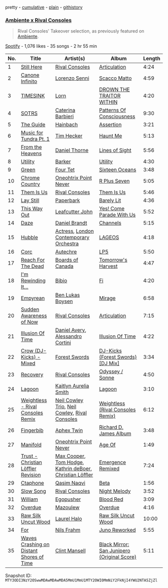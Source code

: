 pretty - [cumulative](/playlists/cumulative/37i9dQZF1DWZm3R48QXZjZ.md) - [plain](/playlists/plain/37i9dQZF1DWZm3R48QXZjZ) - [githistory](https://github.githistory.xyz/mackorone/spotify-playlist-archive/blob/main/playlists/plain/37i9dQZF1DWZm3R48QXZjZ)

### [Ambiente x Rival Consoles](https://open.spotify.com/playlist/37i9dQZF1DWZm3R48QXZjZ)

> Rival Consoles' Takeover selection, as previously featured on <a href="spotify:user:spotify:playlist:37i9dQZF1DX9c7yCloFHHL">Ambiente</a>.

[Spotify](https://open.spotify.com/user/spotify) - 1,076 likes - 35 songs - 2 hr 55 min

| No. | Title | Artist(s) | Album | Length |
|---|---|---|---|---|
| 1 | [Still Here](https://open.spotify.com/track/5i9RMw9uBXCKrYKHhLJfmK) | [Rival Consoles](https://open.spotify.com/artist/05lIUgmmsmTX2N9dCKc8rC) | [Articulation](https://open.spotify.com/album/6gcAUc2LUZfbHwZZJLgvtm) | 4:24 |
| 2 | [Canone Infinito](https://open.spotify.com/track/4rbLiyMabI4JhlLeXqb5ps) | [Lorenzo Senni](https://open.spotify.com/artist/7mKwhB3UiepqzM946jBOyi) | [Scacco Matto](https://open.spotify.com/album/2vgQwkBwLcdwdwvQecpp1p) | 4:59 |
| 3 | [TIMESINK](https://open.spotify.com/track/1jyUQ0SnlsNUNHNT8BVG0G) | [Lorn](https://open.spotify.com/artist/1PmVyfIR9KtCxbHWuga8E5) | [DROWN THE TRAITOR WITHIN](https://open.spotify.com/album/2uklDAcvToQNqI00RHVL6M) | 4:20 |
| 4 | [SOTRS](https://open.spotify.com/track/2FlB3fJcGaohJORO93cNWv) | [Caterina Barbieri](https://open.spotify.com/artist/61WgG5fz5ilJrMne7tE1zu) | [Patterns Of Consciousness](https://open.spotify.com/album/0NzTh2r6EOk9JDWkRHkeYS) | 9:30 |
| 5 | [The Guide](https://open.spotify.com/track/1ygEMNaHlMwIXHfcOF53Sb) | [Hainbach](https://open.spotify.com/artist/3FlXXv8lfSt3ZWk9epMxe7) | [Assertion](https://open.spotify.com/album/3tDxBz2Gn23X8lPHPMNIsz) | 3:21 |
| 6 | [Music for Tundra Pt\. 1](https://open.spotify.com/track/1ysqPoEiWjLvJeIW47gwqw) | [Tim Hecker](https://open.spotify.com/artist/1qiwaJwjKod5WhcYZ76O1B) | [Haunt Me](https://open.spotify.com/album/5MZRB9G4snRWIG0otfxJYq) | 5:13 |
| 7 | [From the Heavens](https://open.spotify.com/track/2ugD2O4EfALaSNBDBAtHvN) | [Daniel Thorne](https://open.spotify.com/artist/09FKyu3X3nWAQDfidfHPyu) | [Lines of Sight](https://open.spotify.com/album/7rEd0GMzKa0P1Qqju9Emk9) | 5:56 |
| 8 | [Utility](https://open.spotify.com/track/0BuobeiCWrKv0OPKngNSHK) | [Barker](https://open.spotify.com/artist/3LEGPWdr7sarYtf2u0ETWN) | [Utility](https://open.spotify.com/album/5F3YJdIjGHhnUVuD96G1mz) | 4:30 |
| 9 | [Green](https://open.spotify.com/track/4EcQ8GHyJGLw45jkA9SzmD) | [Four Tet](https://open.spotify.com/artist/7Eu1txygG6nJttLHbZdQOh) | [Sixteen Oceans](https://open.spotify.com/album/5gIa8hTQGPwVeNYjDwrraZ) | 3:48 |
| 10 | [Chrome Country](https://open.spotify.com/track/4TBVy5cFYGmK5BA3rdMGEQ) | [Oneohtrix Point Never](https://open.spotify.com/artist/2wPDbhaGXCqROrVmwDdCrK) | [R Plus Seven](https://open.spotify.com/album/0p7nH5bz0pWBor10osUBuD) | 5:05 |
| 11 | [Them Is Us](https://open.spotify.com/track/7sRMepOClh09cgoSE0Qhts) | [Rival Consoles](https://open.spotify.com/artist/05lIUgmmsmTX2N9dCKc8rC) | [Them Is Us](https://open.spotify.com/album/0A5tpZdGyDhKBGt5XYgVaM) | 5:46 |
| 12 | [Lay Still](https://open.spotify.com/track/7LyEwubfOT9eVXbJH4R2ja) | [Paperbark](https://open.spotify.com/artist/3pgvcz2Ua5wsu4qnlunvqC) | [Barely Lit](https://open.spotify.com/album/6r40EshRMF0JXVuSHxHVyf) | 4:36 |
| 13 | [This Way Out](https://open.spotify.com/track/1xHd8bOVl1JWg2V1zk361d) | [Leafcutter John](https://open.spotify.com/artist/1CJCThhtbSHWSihjWWRY9r) | [Yes! Come Parade With Us](https://open.spotify.com/album/0DGVDqsHo3NiZk59BnkMMz) | 5:52 |
| 14 | [Daze](https://open.spotify.com/track/38gaecmwA7ktNL6gs8JANI) | [Daniel Brandt](https://open.spotify.com/artist/4OJgcDY2LiSjD0rKNygzH7) | [Channels](https://open.spotify.com/album/2Z0ZJCzztQypHL27aLgfKJ) | 5:15 |
| 15 | [Hubble](https://open.spotify.com/track/0SxrRiPi9jqOhISdjBelfU) | [Actress](https://open.spotify.com/artist/3bg5rmICvmA8dmYVAdKGYH), [London Contemporary Orchestra](https://open.spotify.com/artist/1Uw2tN8RWQAKO3jtsqIJ8M) | [LAGEOS](https://open.spotify.com/album/45jLFyHIZIXWB8cKlXUTn9) | 4:18 |
| 16 | [Corc](https://open.spotify.com/track/6AyBDeZwVK9K0aX4tB9Tjw) | [Autechre](https://open.spotify.com/artist/6WH1V41LwGDGmlPUhSZLHO) | [LP5](https://open.spotify.com/album/5TiPpuwLSWSJl98yTyE8BK) | 5:50 |
| 17 | [Reach For The Dead](https://open.spotify.com/track/6ngx6PjG5Gy2y1WJl3epZQ) | [Boards of Canada](https://open.spotify.com/artist/2VAvhf61GgLYmC6C8anyX1) | [Tomorrow's Harvest](https://open.spotify.com/album/07Ckd8KDDxcbY5iUXjhuex) | 4:47 |
| 18 | [I'm Rewinding It…](https://open.spotify.com/track/4h0pX043FRTaubTu9L6RKW) | [Bibio](https://open.spotify.com/artist/0qzzGu8qpbXYpzgV52wOFT) | [Fi](https://open.spotify.com/album/6Je7ukOVu596v6B8UyGfF7) | 4:20 |
| 19 | [Empyrean](https://open.spotify.com/track/19ce8PwQIVRLeQZJZJeRcN) | [Ben Lukas Boysen](https://open.spotify.com/artist/0lYoJnsYMVaAitj1pZVqER) | [Mirage](https://open.spotify.com/album/6cDsArOrAhLmf6zDWEdRjQ) | 6:58 |
| 20 | [Sudden Awareness of Now](https://open.spotify.com/track/5JRxI8vQjnsbb2kRtHOGVj) | [Rival Consoles](https://open.spotify.com/artist/05lIUgmmsmTX2N9dCKc8rC) | [Articulation](https://open.spotify.com/album/6gcAUc2LUZfbHwZZJLgvtm) | 7:15 |
| 21 | [Illusion Of Time](https://open.spotify.com/track/02svSerh4F5X5Fn3rdnd93) | [Daniel Avery](https://open.spotify.com/artist/1EULJuDFWpZ9xg4YwtUGGt), [Alessandro Cortini](https://open.spotify.com/artist/6cGVZq9WhCCRkTnn4cJYOg) | [Illusion Of Time](https://open.spotify.com/album/60zljcyghRa4eCzf8nxeJU) | 4:22 |
| 22 | [Crow \(DJ\-Kicks\) \- Mixed](https://open.spotify.com/track/4s5zfEwFuufmA9KLDHF8ft) | [Forest Swords](https://open.spotify.com/artist/2VarlUiM6Lw0SA7BvwVPRP) | [DJ\-Kicks \(Forest Swords\) \[DJ Mix\]](https://open.spotify.com/album/3YCh0CPUNvjvnuaJ459MZv) | 3:34 |
| 23 | [Recovery](https://open.spotify.com/track/0vp09QgBhShrQOL2w7P8k4) | [Rival Consoles](https://open.spotify.com/artist/05lIUgmmsmTX2N9dCKc8rC) | [Odyssey / Sonne](https://open.spotify.com/album/474YduzMbDFNBzYBJNXdQp) | 4:50 |
| 24 | [Lagoon](https://open.spotify.com/track/7h3fADIo9z6MwCxLT58CdE) | [Kaitlyn Aurelia Smith](https://open.spotify.com/artist/6P86FLVAK4sxu8OhyQJBvH) | [Lagoon](https://open.spotify.com/album/6kEm4Ub7negA6DHkAz7CBv) | 3:10 |
| 25 | [Weightless \- Rival Consoles Remix](https://open.spotify.com/track/45b5fAvIFHBWmEcBGytul1) | [Neil Cowley Trio](https://open.spotify.com/artist/1aHiF3ESIMQtH7PGzhi6fl), [Neil Cowley](https://open.spotify.com/artist/3jrpFxybBbCCh7EGCXMfdB), [Rival Consoles](https://open.spotify.com/artist/05lIUgmmsmTX2N9dCKc8rC) | [Weightless \(Rival Consoles Remix\)](https://open.spotify.com/album/6WeQazuU3BCzt5TyzwhgNE) | 6:12 |
| 26 | [Fingerbib](https://open.spotify.com/track/2hcywxHZcxmX27lX5qm8MT) | [Aphex Twin](https://open.spotify.com/artist/6kBDZFXuLrZgHnvmPu9NsG) | [Richard D\. James Album](https://open.spotify.com/album/77Lae5VorRCNpgZFMW8yRO) | 3:48 |
| 27 | [Manifold](https://open.spotify.com/track/7FQSfVFsTIeSUyab9lIumg) | [Oneohtrix Point Never](https://open.spotify.com/artist/2wPDbhaGXCqROrVmwDdCrK) | [Age Of](https://open.spotify.com/album/5mE5Zrd833tgobmFLbGmtJ) | 1:49 |
| 28 | [Trust \- Christian Löffler Revision](https://open.spotify.com/track/51jSirAIeWBDxfkL85RMlD) | [Max Cooper](https://open.spotify.com/artist/0WSSKmoRbxqLf3MnXInQ2J), [Tom Hodge](https://open.spotify.com/artist/3cHyQs5f4NsAP4LI61G4TO), [Kathrin deBoer](https://open.spotify.com/artist/70s4WJVviwkQ1SnqPFEppX), [Christian Löffler](https://open.spotify.com/artist/3tSvlEzeDnVbQJBTkIA6nO) | [Emergence Remixed](https://open.spotify.com/album/1XQPQWSLuAUxsNcNSro1su) | 7:24 |
| 29 | [Ctaphone](https://open.spotify.com/track/5FPOoqExugnGC57B5TZY61) | [Qasim Naqvi](https://open.spotify.com/artist/3HMjcIM1vwBifTgdYZlv6D) | [Beta](https://open.spotify.com/album/3ruQdP44vqvNnDr79SfO18) | 1:56 |
| 30 | [Slow Song](https://open.spotify.com/track/7hSrAinxgVAL8qXMHoGhrO) | [Rival Consoles](https://open.spotify.com/artist/05lIUgmmsmTX2N9dCKc8rC) | [Night Melody](https://open.spotify.com/album/7EwmcaFfNHi29SkB6fmD6J) | 3:52 |
| 31 | [William](https://open.spotify.com/track/7hmRVm991Mczgc6CSE6Fej) | [Egopusher](https://open.spotify.com/artist/6OyLCLGxOLOnQK1MrXBVuz) | [Blood Red](https://open.spotify.com/album/1c0k0WseyrnFZtHx449TZv) | 3:09 |
| 32 | [Overdue](https://open.spotify.com/track/0qBzyXANW15rYzdZRjjd8C) | [Mazoulew](https://open.spotify.com/artist/2FXIGKBu3oLpuZkXq6bMgj) | [Overdue](https://open.spotify.com/album/5HIOR3hzo17g7Cfr5vWwN4) | 4:16 |
| 33 | [Raw Silk Uncut Wood](https://open.spotify.com/track/5wVB3rkTxCGLV9xBj0GGAl) | [Laurel Halo](https://open.spotify.com/artist/0sRVVDpgF2sKzPBkDszzUl) | [Raw Silk Uncut Wood](https://open.spotify.com/album/2dsRjDCYTJeqoQXuc8ZRjY) | 10:00 |
| 34 | [For](https://open.spotify.com/track/0IDI8ZcmxV1HRaYmWKB85F) | [Nils Frahm](https://open.spotify.com/artist/5gqhueRUZEa7VDnQt4HODp) | [Juno Reworked](https://open.spotify.com/album/7xD39MzGNWnNllzUKEwr8o) | 5:55 |
| 35 | [Waves Crashing on Distant Shores of Time](https://open.spotify.com/track/2lpkRgBi1D7juwRLXs5xhR) | [Clint Mansell](https://open.spotify.com/artist/01xiB0IlXMXy3wrrotgDnU) | [Black Mirror: San Junipero \(Original Score\)](https://open.spotify.com/album/7HDVDHR93EkfLnt2nZ4bjy) | 5:11 |

Snapshot ID: `MTY3ODI3NzY2OSwwMDAwMDAwMDA5MmU1MmU1MTY2OWI0MmNiY2FkNjI4YWU2NTA5ZjZl`
